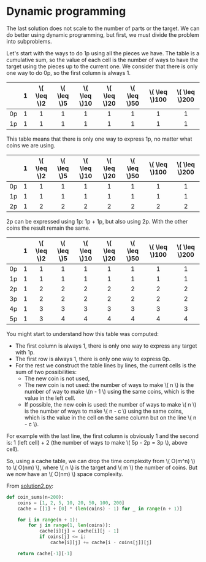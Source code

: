 # Dynamic programming

The last solution does not scale to the number of parts or the target. We can do
better using dynamic programming, but first, we must divide the problem into
subproblems.

Let's start with the ways to do 1p using all the pieces we have. The table is a
cumulative sum, so the value of each cell is the number of ways to have the
target using the pieces up to the current one. We consider that there is only
one way to do 0p, so the first column is always 1.

|     |  1  | \\( \leq \\)2 | \\( \leq \\)5 | \\( \leq \\)10 | \\( \leq \\)20 | \\( \leq \\)50 | \\( \leq \\)100 | \\( \leq \\)200 |
|:---:|:---:|:-------------:|:-------------:|:--------------:|:--------------:|:--------------:|:---------------:|:---------------:|
| 0p  |  1  |       1       |       1       |       1        |       1        |       1        |        1        |        1        |
| 1p  |  1  |       1       |       1       |       1        |       1        |       1        |        1        |        1        |

This table means that there is only one way to express 1p, no matter what coins
we are using.

|     |  1  | \\( \leq \\)2 | \\( \leq \\)5 | \\( \leq \\)10 | \\( \leq \\)20 | \\( \leq \\)50 | \\( \leq \\)100 | \\( \leq \\)200 |
|:---:|:---:|:-------------:|:-------------:|:--------------:|:--------------:|:--------------:|:---------------:|:---------------:|
| 0p  |  1  |       1       |       1       |       1        |       1        |       1        |        1        |        1        |
| 1p  |  1  |       1       |       1       |       1        |       1        |       1        |        1        |        1        |
| 2p  |  1  |       2       |       2       |       2        |       2        |       2        |        2        |        2        |

2p can be expressed using 1p: 1p + 1p, but also using 2p. With the other coins
the result remain the same.

|     |  1  | \\( \leq \\)2 | \\( \leq \\)5 | \\( \leq \\)10 | \\( \leq \\)20 | \\( \leq \\)50 | \\( \leq \\)100 | \\( \leq \\)200 |
|:---:|:---:|:-------------:|:-------------:|:--------------:|:--------------:|:--------------:|:---------------:|:---------------:|
| 0p  |  1  |       1       |       1       |       1        |       1        |       1        |        1        |        1        |
| 1p  |  1  |       1       |       1       |       1        |       1        |       1        |        1        |        1        |
| 2p  |  1  |       2       |       2       |       2        |       2        |       2        |        2        |        2        |
| 3p  |  1  |       2       |       2       |       2        |       2        |       2        |        2        |        2        |
| 4p  |  1  |       3       |       3       |       3        |       3        |       3        |        3        |        3        |
| 5p  |  1  |       3       |       4       |       4        |       4        |       4        |        4        |        4        |

You might start to understand how this table was computed:

* The first column is always 1, there is only one way to express any target
  with 1p.
* The first row is always 1, there is only one way to express 0p.
* For the rest we construct the table lines by lines, the current cells is the
  sum of two possibilities:
    * The new coin is not used,
    * The new coin is not used: the number of ways to make \\( n \\) is the
      number of way to make \\(n - 1 \\) using the same coins, which is the
      value in the left cell.
    * If possible, the new coin is used: the number of ways to make \\( n \\) is
      the number of ways to make \\( n - c \\) using the same coins, which is
      the value in the cell on the same column but on the line \\( n - c \\).

For example with the last line, the first column is obviously 1
and the second is: 1 (left cell) + 2 (the number of ways to make \\( 5p -
2p = 3p \\), above cell).

So, using a cache table, we can drop the time complexity from \\( O(m^n) \\) to
\\( O(nm) \\), where \\( n \\) is the target and \\( m \\) the number of
coins. But we now have an \\( O(nm) \\) space complexity.

From [solution2.py](https://github.com/TurtleSmoke/Project-Euler/blob/main/problems/problem_0031/solution2.py):

```python
def coin_sums(n=200):
    coins = [1, 2, 5, 10, 20, 50, 100, 200]
    cache = [[1] + [0] * (len(coins) - 1) for _ in range(n + 1)]

    for i in range(n + 1):
        for j in range(1, len(coins)):
            cache[i][j] = cache[i][j - 1]
            if coins[j] <= i:
                cache[i][j] += cache[i - coins[j]][j]

    return cache[-1][-1]
```
